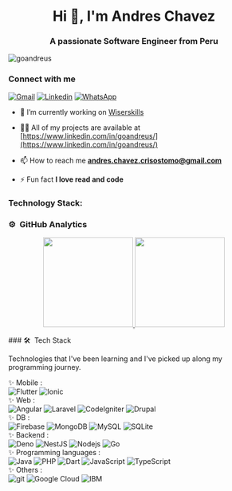 <h1 align="center">Hi 👋, I'm Andres Chavez</h1>
<h3 align="center">A passionate Software Engineer from Peru</h3>

<p align="left"> <img src="https://komarev.com/ghpvc/?username=goandreus" alt="goandreus" /> </p>

###  Connect with me

[![Gmail](https://img.shields.io/badge/-Gmail-D14836?style=flat&logo=Gmail&logoColor=white&link=mailto:giampieer24@gmail.com)](mailto:andres.chavez.crisostomo@gmail.com)
[![Linkedin](https://img.shields.io/badge/-LinkedIn-blue?style=flat&logo=Linkedin&logoColor=white&link=https://www.linkedin.com/in/goandreus/)](https://www.linkedin.com/in/goandreus/)
[![WhatsApp](https://img.shields.io/badge/-WhatsApp-25D366?style=flat&logo=WhatsApp&logoColor=white&link=https://api.whatsapp.com/send?phone=+51927760072)](https://api.whatsapp.com/send?phone=+51927760072)

- 🔭 I’m currently working on [Wiserskills](https://www.wiserskills.com/)

- 👨‍💻 All of my projects are available at [https://www.linkedin.com/in/goandreus/](https://www.linkedin.com/in/goandreus/)

- 📫 How to reach me **andres.chavez.crisostomo@gmail.com**

- ⚡ Fun fact **I love read and code**

<!--  ### Blogs posts -->
<!-- BLOG-POST-LIST:START -->
<!-- BLOG-POST-LIST:END -->




### Technology Stack:
### ⚙️ &nbsp;GitHub Analytics
<p align="center">
  <a href="https://github.com/goandreus">
    <img height="180em" src="https://github-readme-stats-eight-theta.vercel.app/api?username=goandreus&show_icons=true&theme=algolia&include_all_commits=true&count_private=true"/>
    <img height="180em" src="https://github-readme-stats-eight-theta.vercel.app/api/top-langs/?username=goandreus&layout=compact&langs_count=8&theme=algolia"/>
  </a>
</p>
### 🛠 &nbsp;Tech Stack


Technologies that I've been learning and I've picked up along my programming journey.
<p>
 ✨ Mobile : <br/>
  <img alt="Flutter" src="https://img.shields.io/badge/-Flutter-02569B?style=flat-square&logo=Flutter&logoColor=white" />
  <img alt="Ionic" src="https://img.shields.io/badge/-Ionic-3880FF?style=flat-square&logo=Ionic&logoColor=white" />
  <br/> ✨ Web : <br/>
  <img alt="Angular" src="https://img.shields.io/badge/-Angular-DD0031?style=flat-square&logo=Angular&logoColor=white" />
  <img alt="Laravel" src="https://img.shields.io/badge/-Laravel-FF2D20?style=flat-square&logo=Laravel&logoColor=white" />
  <img alt="CodeIgniter" src="https://img.shields.io/badge/-CodeIgniter-EF4223?style=flat-square&logo=CodeIgniter&logoColor=white" />
  <img alt="Drupal" src="https://img.shields.io/badge/-Drupal-0678BE?style=flat-square&logo=Drupal&logoColor=white" />
  <br/>✨ DB : <br/>
  <img alt="Firebase" src="https://img.shields.io/badge/-Firebase-FFCA28?style=flat-square&logo=Firebase&logoColor=black" />
  <img alt="MongoDB" src="https://img.shields.io/badge/-MongoDB-47A248?style=flat-square&logo=MongoDB&logoColor=white" />
  <img alt="MySQL" src="https://img.shields.io/badge/-MySQL-4479A1?style=flat-square&logo=MySQL&logoColor=white" />
  <img alt="SQLite" src="https://img.shields.io/badge/-SQLite-003B57?style=flat-square&logo=SQLite&logoColor=white" />
  <br/>✨ Backend : <br/>
  <img alt="Deno" src="https://img.shields.io/badge/-Deno-000000?style=flat-square&logo=Deno&logoColor=white" />
  <img alt="NestJS" src="https://img.shields.io/badge/-NestJS-E0234E?style=flat-square&logo=NestJS&logoColor=white" />
  <img alt="Nodejs" src="https://img.shields.io/badge/-Nodejs-339933?style=flat-square&logo=Node.js&logoColor=white" />
  <img alt="Go" src="https://img.shields.io/badge/-Go-00ADD8?style=flat-square&logo=Go&logoColor=white" />
  <br/> ✨ Programming languages : <br/>
  <img alt="Java" src="https://img.shields.io/badge/-Java-007396?style=flat-square&logo=Java&logoColor=white" />
  <img alt="PHP" src="https://img.shields.io/badge/-PHP-777BB4?style=flat-square&logo=PHP&logoColor=white" />
  <img alt="Dart" src="https://img.shields.io/badge/-Dart-0175C2?style=flat-square&logo=Dart&logoColor=white" />
  <img alt="JavaScript" src="https://img.shields.io/badge/-JavaScript-F7DF1E?style=flat-square&logo=JavaScript&logoColor=black" />
  <img alt="TypeScript" src="https://img.shields.io/badge/-TypeScript-007ACC?style=flat-square&logo=typescript&logoColor=white" />
  <br/> ✨ Others : <br/>
  <img alt="git" src="https://img.shields.io/badge/-Git-F05032?style=flat-square&logo=git&logoColor=white" />
  <img alt="Google Cloud" src="https://img.shields.io/badge/-Google Cloud-4285F4?style=flat-square&logo=Google Cloud&logoColor=white" />
  <img alt="IBM" src="https://img.shields.io/badge/-IBM-054ADA?style=flat-square&logo=IBM&logoColor=white" />
</p>






